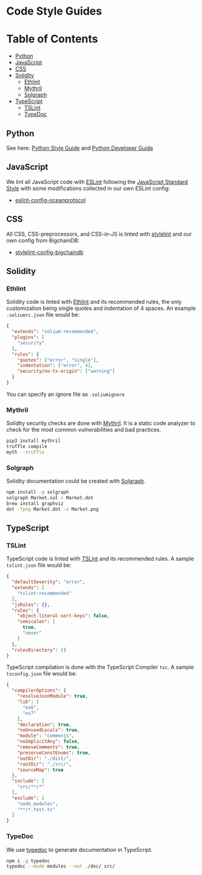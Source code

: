 # Code Style Guides

Table of Contents
=================

  * [Python](#python)
  * [JavaScript](#javascript)
  * [CSS](#css)
  * [Solidity](#solidity)
    * [Ethlint](#ethlint)
    * [Mythril](#mythril)
    * [Solgraph](#solgraph)
  * [TypeScript](#typescript)
    * [TSLint](#tslint)
    * [TypeDoc](#typedoc)  

## Python

See here: [Python Style Guide](python-style-guide.md) and [Python Developer Guide](python-developer-guide.md)

## JavaScript

We lint all JavaScript code with [ESLint](https://eslint.org) following the [JavaScript Standard Style](https://standardjs.com) with some modifications collected in our own ESLint config:

* [eslint-config-oceanprotocol](https://github.com/oceanprotocol/eslint-config-oceanprotocol)

## CSS

All CSS, CSS-preprocessors, and CSS-in-JS is linted with [stylelint](https://stylelint.io) and our own config from BigchainDB:

* [stylelint-config-bigchaindb](https://github.com/bigchaindb/stylelint-config-bigchaindb)

## Solidity

### Ethlint

Solidity code is linted with [Ethlint](https://www.ethlint.com/) and its recommended rules, the only customization being single quotes and indentation of 4 spaces. An example `.soliumrc.json` file would be:

```json
{
  "extends": "solium:recommended",
  "plugins": [
    "security"
  ],
  "rules": {
    "quotes": ["error", "single"],
    "indentation": ["error", 4],
    "security/no-tx-origin": ["warning"]
  }
}
```

You can specify an ignore file as `.soliumignore`

### Mythril

Solidity security checks are done with [Mythril](https://github.com/ConsenSys/mythril). It is a static code analyzer to check for the most common vulnerabilities and bad practices.

```bash
pip3 install mythril
truffle compile
myth --truffle
```

### Solgraph

Solidity documentation could be created with [Solgraph](https://github.com/raineorshine/solgraph).

```bash
npm install -g solgraph
solgraph Market.sol > Market.dot
brew install graphviz
dot -Tpng Market.dot -o Market.png
```

## TypeScript

### TSLint

TypeScript code is linted with [TSLint](https://palantir.github.io/tslint/) and its recommended rules. A sample `tslint.json` file would be:

```json
{
  "defaultSeverity": "error",
  "extends": [
    "tslint:recommended"
  ],
  "jsRules": {},
  "rules": {
    "object-literal-sort-keys": false,
    "semicolon": [
      true,
      "never"
    ]
  },
  "rulesDirectory": []
}
```

TypeScript compilation is done with the TypeScript Compiler `tsc`. A sample `tsconfig.json` file would be:

```json
{
  "compilerOptions": {
    "resolveJsonModule": true,
    "lib": [
      "es6",
      "es7"
    ],
    "declaration": true,
    "noUnusedLocals": true,
    "module": "commonjs",
    "noImplicitAny": false,
    "removeComments": true,
    "preserveConstEnums": true,
    "outDir": "./dist/",
    "rootDir": "./src/",
    "sourceMap": true
  },
  "include": [
    "src/**/*"
  ],
  "exclude": [
    "node_modules",
    "**/*.test.ts"
  ]
}
```

### TypeDoc

We use [typedoc](https://github.com/TypeStrong/typedoc) to generate documentation in TypeScript.

```bash
npm i -g typedoc
typedoc --mode modules --out ./doc/ src/
```